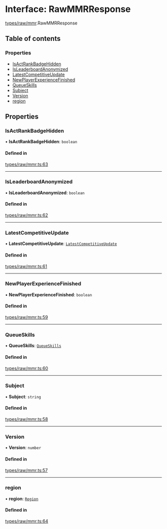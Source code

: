 # Interface: RawMMRResponse

[types/raw/mmr](../modules/types_raw_mmr.md).RawMMRResponse

## Table of contents

### Properties

- [IsActRankBadgeHidden](types_raw_mmr.RawMMRResponse.md#isactrankbadgehidden)
- [IsLeaderboardAnonymized](types_raw_mmr.RawMMRResponse.md#isleaderboardanonymized)
- [LatestCompetitiveUpdate](types_raw_mmr.RawMMRResponse.md#latestcompetitiveupdate)
- [NewPlayerExperienceFinished](types_raw_mmr.RawMMRResponse.md#newplayerexperiencefinished)
- [QueueSkills](types_raw_mmr.RawMMRResponse.md#queueskills)
- [Subject](types_raw_mmr.RawMMRResponse.md#subject)
- [Version](types_raw_mmr.RawMMRResponse.md#version)
- [region](types_raw_mmr.RawMMRResponse.md#region)

## Properties

### IsActRankBadgeHidden

• **IsActRankBadgeHidden**: `boolean`

#### Defined in

[types/raw/mmr.ts:63](https://github.com/jameslinimk/unofficial-valorant-api/blob/fe67431/package/src/types/raw/mmr.ts#L63)

___

### IsLeaderboardAnonymized

• **IsLeaderboardAnonymized**: `boolean`

#### Defined in

[types/raw/mmr.ts:62](https://github.com/jameslinimk/unofficial-valorant-api/blob/fe67431/package/src/types/raw/mmr.ts#L62)

___

### LatestCompetitiveUpdate

• **LatestCompetitiveUpdate**: [`LatestCompetitiveUpdate`](types_raw_mmr.LatestCompetitiveUpdate.md)

#### Defined in

[types/raw/mmr.ts:61](https://github.com/jameslinimk/unofficial-valorant-api/blob/fe67431/package/src/types/raw/mmr.ts#L61)

___

### NewPlayerExperienceFinished

• **NewPlayerExperienceFinished**: `boolean`

#### Defined in

[types/raw/mmr.ts:59](https://github.com/jameslinimk/unofficial-valorant-api/blob/fe67431/package/src/types/raw/mmr.ts#L59)

___

### QueueSkills

• **QueueSkills**: [`QueueSkills`](types_raw_mmr.QueueSkills.md)

#### Defined in

[types/raw/mmr.ts:60](https://github.com/jameslinimk/unofficial-valorant-api/blob/fe67431/package/src/types/raw/mmr.ts#L60)

___

### Subject

• **Subject**: `string`

#### Defined in

[types/raw/mmr.ts:58](https://github.com/jameslinimk/unofficial-valorant-api/blob/fe67431/package/src/types/raw/mmr.ts#L58)

___

### Version

• **Version**: `number`

#### Defined in

[types/raw/mmr.ts:57](https://github.com/jameslinimk/unofficial-valorant-api/blob/fe67431/package/src/types/raw/mmr.ts#L57)

___

### region

• **region**: [`Region`](../modules/types_general.md#region)

#### Defined in

[types/raw/mmr.ts:64](https://github.com/jameslinimk/unofficial-valorant-api/blob/fe67431/package/src/types/raw/mmr.ts#L64)
